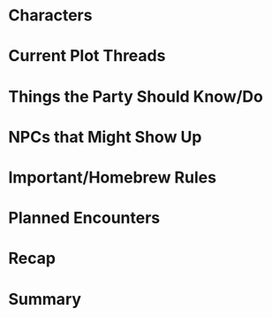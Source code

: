 # Characters

# Current Plot Threads

# Things the Party Should Know/Do

# NPCs that Might Show Up

# Important/Homebrew Rules

# Planned Encounters

# Recap

# Summary


